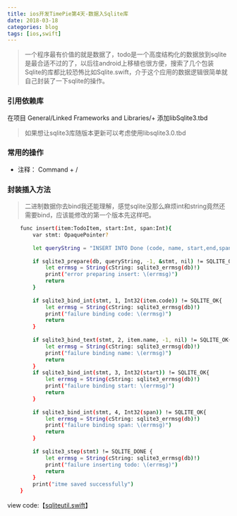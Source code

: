 ```yaml
---
title: ios开发TimePie第4天-数据入Sqlite库
date: 2018-03-18
categories: blog
tags: [ios,swift]
---
```


>  一个程序最有价值的就是数据了，todo是一个高度结构化的数据放到sqlite是最合适不过的了，以后往android上移植也很方便，搜索了几个包装Sqlite的库都比较恐怖比如Sqlite.swift，介于这个应用的数据逻辑很简单就自己封装了一下sqlite的操作。

### 引用依赖库
在项目 General/Linked Frameworks and Libraries/+ 添加libSqlite3.tbd

> 如果想让sqlite3库随版本更新可以考虑使用libsqlite3.0.tbd

### 常用的操作
- 注释： Command + / 

### 封装插入方法
> 二进制数据你去bind我还能理解，感觉sqlite没那么麻烦int和string竟然还需要bind，应该能修改的第一个版本先这样吧。

``` bash
    func insert(item:TodoItem, start:Int, span:Int){
        var stmt: OpaquePointer?
        
        let queryString = "INSERT INTO Done (code, name, start,end,span) VALUES (?,?,?,strftime('%s','now'),?)"
        
        if sqlite3_prepare(db, queryString, -1, &stmt, nil) != SQLITE_OK{
            let errmsg = String(cString: sqlite3_errmsg(db)!)
            print("error preparing insert: \(errmsg)")
            return
        }
        
        if sqlite3_bind_int(stmt, 1, Int32(item.code)) != SQLITE_OK{
            let errmsg = String(cString: sqlite3_errmsg(db)!)
            print("failure binding code: \(errmsg)")
            return
        }
        
        if sqlite3_bind_text(stmt, 2, item.name, -1, nil) != SQLITE_OK{
            let errmsg = String(cString: sqlite3_errmsg(db)!)
            print("failure binding name: \(errmsg)")
            return
        }
        if sqlite3_bind_int(stmt, 3, Int32(start)) != SQLITE_OK{
            let errmsg = String(cString: sqlite3_errmsg(db)!)
            print("failure binding start: \(errmsg)")
            return
        }
        
        if sqlite3_bind_int(stmt, 4, Int32(span)) != SQLITE_OK{
            let errmsg = String(cString: sqlite3_errmsg(db)!)
            print("failure binding span: \(errmsg)")
            return
        }
        
        if sqlite3_step(stmt) != SQLITE_DONE {
            let errmsg = String(cString: sqlite3_errmsg(db)!)
            print("failure inserting todo: \(errmsg)")
            return
        }
        print("itme saved successfully")
    }
```

view code:【[sqliteutil.swift](https://github.com/bblu/timepie/blob/e819a589dad15a79648b0375ff94665cb68a8cd4/TimePie/SqliteUtil.swift)】